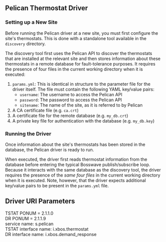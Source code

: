 ## Pelican Thermostat Driver
### Setting up a New Site
Before running the Pelican driver at a new site, you must first configure the
site's thermostats. This is done with a standalone tool available in the
`discovery` directory.

The discovery tool first uses the Pelican API to discover the thermostats that
are installed at the relevant site and then stores information about these
thermostats in a remote database for fault-tolerance purposes. It requires the
presence of four files in the current working directory when it is executed:
1. `params.yml`: This is identical in structure to the parameter file for the
driver itself. The file must contain the following YAML key/value pairs:
    * `username`: The username to access the Pelican API
    * `password`: The password to access the Pelican API
    * `sitename`: The name of the site, as it is referred to by Pelican
2. A CA certificate file (e.g. `ca.crt`)
3. A certificate file for the remote database (e.g. `my_db.crt`)
4. A private key file for authentication with the database (e.g. `my_db.key`)

### Running the Driver
Once information about the site's thermostats has been stored in the database,
the Pelican driver is ready to run.

When executed, the driver first reads thermostat information from the database
before entering the typical Bosswave publish/subscribe loop. Because it
interacts with the same database as the discovery tool, the driver requires the
presence of the *same four files* in the current working directory when it is
executed. Note, however, that the driver expects additional key/value pairs to
be present in the `params.yml` file.

## Driver URI Parameters
TSTAT PONUM = 2.1.1.0 <br />
DR PONUM = 2.1.1.9 <br />
service name: s.pelican <br />
TSTAT interface name: i.xbos.thermostat <br />
DR interface name: i.xbos.demand_response <br />